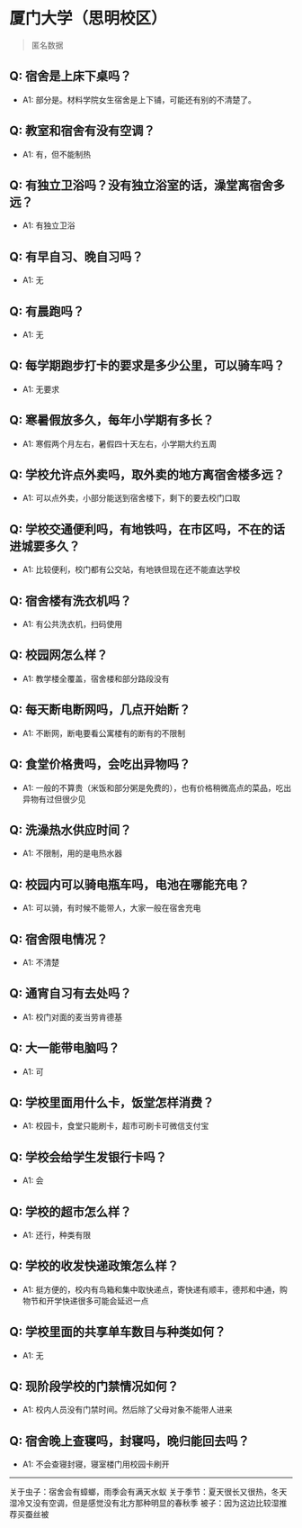 # 厦门大学（思明校区）
> 匿名数据
## Q: 宿舍是上床下桌吗？
- A1: 部分是。材料学院女生宿舍是上下铺，可能还有别的不清楚了。
## Q: 教室和宿舍有没有空调？
- A1: 有，但不能制热
## Q: 有独立卫浴吗？没有独立浴室的话，澡堂离宿舍多远？
- A1: 有独立卫浴
## Q: 有早自习、晚自习吗？
- A1: 无
## Q: 有晨跑吗？
- A1: 无
## Q: 每学期跑步打卡的要求是多少公里，可以骑车吗？
- A1: 无要求
## Q: 寒暑假放多久，每年小学期有多长？
- A1: 寒假两个月左右，暑假四十天左右，小学期大约五周
## Q: 学校允许点外卖吗，取外卖的地方离宿舍楼多远？
- A1: 可以点外卖，小部分能送到宿舍楼下，剩下的要去校门口取
## Q: 学校交通便利吗，有地铁吗，在市区吗，不在的话进城要多久？
- A1: 比较便利，校门都有公交站，有地铁但现在还不能直达学校
## Q: 宿舍楼有洗衣机吗？
- A1: 有公共洗衣机，扫码使用
## Q: 校园网怎么样？
- A1: 教学楼全覆盖，宿舍楼和部分路段没有
## Q: 每天断电断网吗，几点开始断？
- A1: 不断网，断电要看公寓楼有的断有的不限制
## Q: 食堂价格贵吗，会吃出异物吗？
- A1: 一般的不算贵（米饭和部分粥是免费的），也有价格稍微高点的菜品，吃出异物有过但很少见
## Q: 洗澡热水供应时间？
- A1: 不限制，用的是电热水器
## Q: 校园内可以骑电瓶车吗，电池在哪能充电？
- A1: 可以骑，有时候不能带人，大家一般在宿舍充电
## Q: 宿舍限电情况？
- A1: 不清楚
## Q: 通宵自习有去处吗？
- A1: 校门对面的麦当劳肯德基
## Q: 大一能带电脑吗？
- A1: 可
## Q: 学校里面用什么卡，饭堂怎样消费？
- A1: 校园卡，食堂只能刷卡，超市可刷卡可微信支付宝
## Q: 学校会给学生发银行卡吗？
- A1: 会
## Q: 学校的超市怎么样？
- A1: 还行，种类有限
## Q: 学校的收发快递政策怎么样？
- A1: 挺方便的，校内有鸟箱和集中取快递点，寄快递有顺丰，德邦和中通，购物节和开学快递很多可能会延迟一点
## Q: 学校里面的共享单车数目与种类如何？
- A1: 无
## Q: 现阶段学校的门禁情况如何？
- A1: 校内人员没有门禁时间。然后除了父母对象不能带人进来
## Q: 宿舍晚上查寝吗，封寝吗，晚归能回去吗？
- A1: 不会查寝封寝，寝室楼门用校园卡刷开
***
关于虫子：宿舍会有蟑螂，雨季会有满天水蚁
关于季节：夏天很长又很热，冬天湿冷又没有空调，但是感觉没有北方那种明显的春秋季
被子：因为这边比较湿推荐买蚕丝被